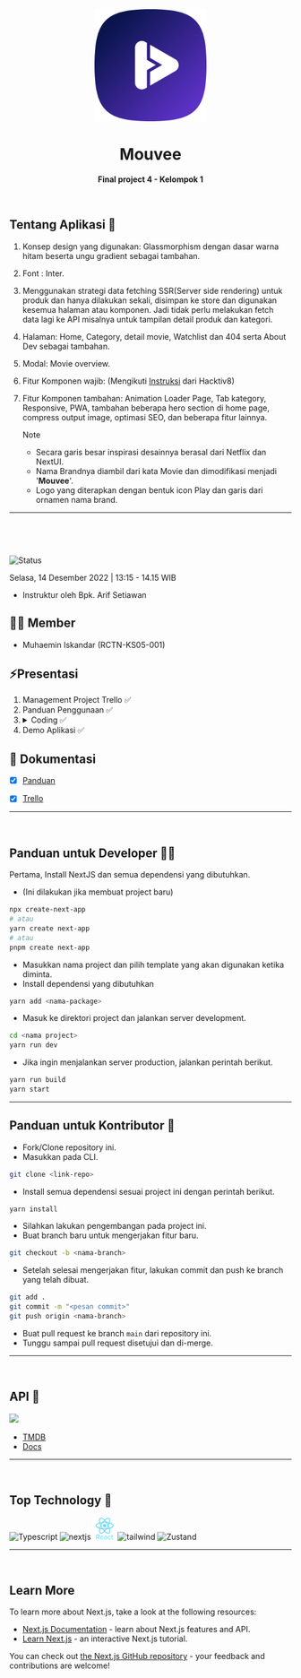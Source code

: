 <div align="center">
<img src="../public/icon-512x512.png" alt="logo" width="200" height="auto" />
  <h1>Mouvee</h1>
  <p><b>Final project 4 - Kelompok 1</b></p>
</div>
<br/>

## Tentang Aplikasi 📖
1. Konsep design yang digunakan: Glassmorphism dengan dasar warna hitam beserta ungu gradient sebagai tambahan.
2. Font : Inter.
3. Menggunakan strategi data fetching SSR(Server side rendering) untuk produk dan hanya dilakukan sekali, disimpan ke store dan digunakan kesemua halaman atau komponen. Jadi tidak perlu melakukan fetch data lagi ke API misalnya untuk tampilan detail produk dan kategori.
3. Halaman: Home, Category, detail movie, Watchlist dan 404 serta About Dev sebagai tambahan.
4. Modal: Movie overview.
5. Fitur Komponen wajib: (Mengikuti [Instruksi](https://) dari Hacktiv8)
6. Fitur Komponen tambahan: Animation Loader Page, Tab kategory, Responsive, PWA, tambahan beberapa hero section di home page, compress output image, optimasi SEO, dan beberapa fitur lainnya.

    Note    
    - Secara garis besar inspirasi desainnya berasal dari Netflix dan NextUI.
    - Nama Brandnya diambil dari kata Movie dan dimodifikasi menjadi '**Mouvee**'.
    - Logo yang diterapkan dengan bentuk icon Play dan garis dari ornamen nama brand.


---
<br/>

&nbsp;

![Status](https://img.shields.io/badge/Status-Sudah%20Mentoring-green?style=flat-square)

<p align="left">Selasa, 14 Desember 2022 | 13:15 - 14.15 WIB</p>

* Instruktur oleh Bpk. Arif Setiawan
## 👨‍💻 Member
* Muhaemin Iskandar     (RCTN-KS05-001)


## ⚡Presentasi
    
1.  Management Project Trello ✅
2.  Panduan Penggunaan ✅
3.  <details>
    <summary>Coding ✅ </summary>
    <ul>
    <li>Setup code</li>
    <li>Install Library</li>
    <li>Structur Projek</li>
    <li>Component</li>
    <li>Page</li>
    <li>Database - (Cloud & Local Storage)</li>
    </ul>
    </details>
6. Demo Aplikasi ✅  


## 📝 Dokumentasi
- [x] [Panduan](https://docs.google.com/document/d/1uUsQeogPofHuZKZImht6rHSd8eYoq30qJJ2uJZkKeAs/edit?usp=sharing)
- [x] [Trello](https://trello.com/b/xqVl8ofw/kanban-movies)


----
<br/>

## Panduan untuk Developer 🧑‍💻

Pertama, Install NextJS dan semua dependensi yang dibutuhkan.

- (Ini dilakukan jika membuat project baru)

```bash
npx create-next-app
# atau
yarn create next-app
# atau
pnpm create next-app
```
- Masukkan nama project dan pilih template yang akan digunakan ketika diminta.
- Install dependensi yang dibutuhkan

```bash
yarn add <nama-package>
```
- Masuk ke direktori project dan jalankan server development.
```bash
cd <nama project>
yarn run dev
```
- Jika ingin menjalankan server production, jalankan perintah berikut.
```bash
yarn run build
yarn start
```

---

## Panduan untuk Kontributor 🤝

- Fork/Clone repository ini.
- Masukkan pada CLI.
```bash
git clone <link-repo>
```
- Install semua dependensi sesuai project ini dengan perintah berikut.
```bash
yarn install
```
- Silahkan lakukan pengembangan pada project ini.
- Buat branch baru untuk mengerjakan fitur baru.
```bash
git checkout -b <nama-branch>
```
- Setelah selesai mengerjakan fitur, lakukan commit dan push ke branch yang telah dibuat.
```bash
git add .
git commit -m "<pesan commit>"
git push origin <nama-branch>
```
- Buat pull request ke branch `main` dari repository ini.
- Tunggu sampai pull request disetujui dan di-merge.


---
<br/>

## API 📡
<img src="https://www.themoviedb.org/assets/2/v4/logos/v2/blue_square_2-d537fb228cf3ded904ef09b136fe3fec72548ebc1fea3fbbd1ad9e36364db38b.svg" width="100"/>


- [TMDB](https://www.themoviedb.org/documentation/api)
- [Docs](https://developers.themoviedb.org/3/getting-started/introduction)


---
<br/>

## Top Technology 🚀
<div align="left"> 
<img src="https://upload.wikimedia.org/wikipedia/commons/4/4c/Typescript_logo_2020.svg" alt="Typescript" width="40" height="40"/>
<img src="https://upload.wikimedia.org/wikipedia/commons/8/8e/Nextjs-logo.svg" alt="nextjs" width="40" height="40"/> 
<img src="https://raw.githubusercontent.com/devicons/devicon/master/icons/react/react-original-wordmark.svg" alt="react" width="40" height="40"/>  
<img src="https://www.vectorlogo.zone/logos/tailwindcss/tailwindcss-icon.svg" alt="tailwind" width="40" height="40"/>
<img src="https://repository-images.githubusercontent.com/180328715/fca49300-e7f1-11ea-9f51-cfd949b31560" alt="Zustand" width="80" height="40"/>
</div>

---
<br/>

## Learn More

To learn more about Next.js, take a look at the following resources:

- [Next.js Documentation](https://nextjs.org/docs) - learn about Next.js features and API.
- [Learn Next.js](https://nextjs.org/learn) - an interactive Next.js tutorial.

You can check out [the Next.js GitHub repository](https://github.com/vercel/next.js/) - your feedback and contributions are welcome!


